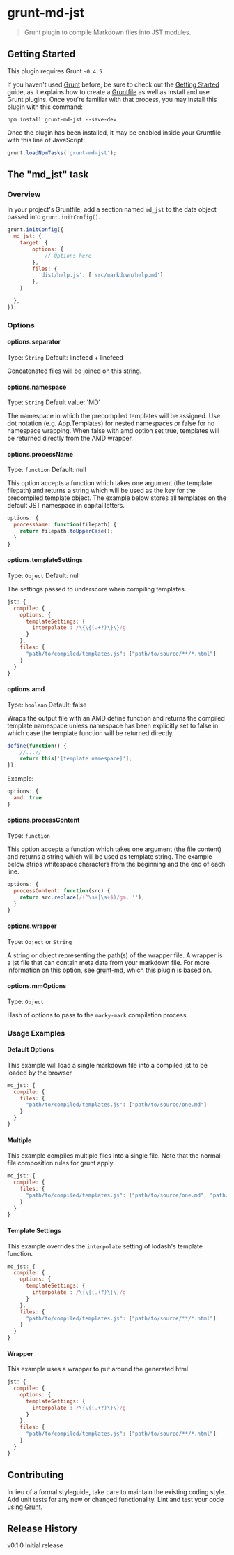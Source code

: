 # grunt-md-jst

> Grunt plugin to compile Markdown files into JST modules.

## Getting Started
This plugin requires Grunt `~0.4.5`

If you haven't used [Grunt](http://gruntjs.com/) before, be sure to check out the [Getting Started](http://gruntjs.com/getting-started) guide, as it explains how to create a [Gruntfile](http://gruntjs.com/sample-gruntfile) as well as install and use Grunt plugins. Once you're familiar with that process, you may install this plugin with this command:

```shell
npm install grunt-md-jst --save-dev
```

Once the plugin has been installed, it may be enabled inside your Gruntfile with this line of JavaScript:

```js
grunt.loadNpmTasks('grunt-md-jst');
```

## The "md_jst" task

### Overview
In your project's Gruntfile, add a section named `md_jst` to the data object passed into `grunt.initConfig()`.

```js
grunt.initConfig({
  md_jst: {
    target: {
        options: {
            // Options here
        },
        files: {
          'dist/help.js': ['src/markdown/help.md']
        },
    }

  },
});
```

### Options

#### options.separator
Type: `String`
Default: linefeed + linefeed

Concatenated files will be joined on this string.

#### options.namespace
Type: `String`
Default value: 'MD'

The namespace in which the precompiled templates will be assigned. Use dot notation (e.g. App.Templates) for nested namespaces or false for no namespace wrapping. When false with amd option set true, templates will be returned directly from the AMD wrapper.


#### options.processName
Type: `function`
Default: null

This option accepts a function which takes one argument (the template filepath) and returns a string which will be used as the key for the precompiled template object.  The example below stores all templates on the default JST namespace in capital letters.

```js
options: {
  processName: function(filepath) {
    return filepath.toUpperCase();
  }
}
```

#### options.templateSettings
Type: `Object`
Default: null

The settings passed to underscore when compiling templates.

```js
jst: {
  compile: {
    options: {
      templateSettings: {
        interpolate : /\{\{(.+?)\}\}/g
      }
    },
    files: {
      "path/to/compiled/templates.js": ["path/to/source/**/*.html"]
    }
  }
}
```

#### options.amd
Type: `boolean`
Default: false

Wraps the output file with an AMD define function and returns the compiled template namespace unless namespace has been explicitly set to false in which case the template function will be returned directly.

```js
define(function() {
    //...//
    return this['[template namespace]'];
});
```

Example:
```js
options: {
  amd: true
}
```

#### options.processContent
Type: `function`

This option accepts a function which takes one argument (the file content) and
returns a string which will be used as template string.
The example below strips whitespace characters from the beginning and the end of
each line.

```js
options: {
  processContent: function(src) {
    return src.replace(/(^\s+|\s+$)/gm, '');
  }
}
```

#### options.wrapper
Type: `Object` or `String`

A string or object representing the path(s) of the wrapper file. A wrapper is a jst file that can contain meta data from your markdown file. For more information on this option, see [grunt-md](https://www.npmjs.com/package/grunt-md), which this plugin is based on.

#### options.mmOptions
Type: `Object`

Hash of options to pass to the `marky-mark` compilation process. 

### Usage Examples

#### Default Options
This example will load a single markdown file into a compiled jst to be loaded by the browser
```js
md_jst: {
  compile: {
    files: {
      "path/to/compiled/templates.js": ["path/to/source/one.md"]
    }
  }
}
```

#### Multiple
This example compiles multiple files into a single file. Note that the normal file composition rules for grunt apply.

```js
md_jst: {
  compile: {
    files: {
      "path/to/compiled/templates.js": ["path/to/source/one.md", "path/to/source/another.md"]
    }
  }
}
```

#### Template Settings
This example overrides the `interpolate` setting of lodash's template function.
```js
md_jst: {
  compile: {
    options: {
      templateSettings: {
        interpolate : /\{\{(.+?)\}\}/g
      }
    },
    files: {
      "path/to/compiled/templates.js": ["path/to/source/**/*.html"]
    }
  }
}
```

#### Wrapper
This example uses a wrapper to put around the generated html

```js
jst: {
  compile: {
    options: {
      templateSettings: {
        interpolate : /\{\{(.+?)\}\}/g
      }
    },
    files: {
      "path/to/compiled/templates.js": ["path/to/source/**/*.html"]
    }
  }
}
```


## Contributing
In lieu of a formal styleguide, take care to maintain the existing coding style. Add unit tests for any new or changed functionality. Lint and test your code using [Grunt](http://gruntjs.com/).

## Release History
v0.1.0 Initial release
